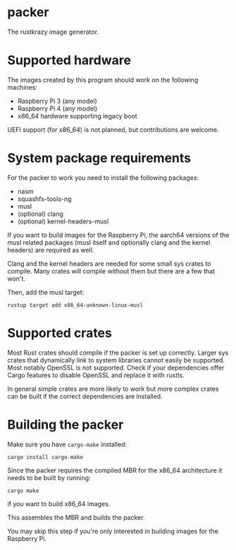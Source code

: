 # packer

The rustkrazy image generator.

# Supported hardware

The images created by this program should work on the following machines:

* Raspberry Pi 3 (any model)
* Raspberry Pi 4 (any model)
* x86_64 hardware supporting legacy boot

UEFI support (for x86_64) is not planned, but contributions are welcome.

# System package requirements

For the packer to work you need to install the following packages:

* nasm
* squashfs-tools-ng
* musl
* (optional) clang
* (optional) kernel-headers-musl

If you want to build images for the Raspberry Pi, the aarch64 versions
of the musl related packages (musl itself and optionally clang and the kernel headers)
are required as well.

Clang and the kernel headers are needed for some small sys crates to compile.
Many crates will compile without them but there are a few that won't.

Then, add the musl target:

`rustup target add x86_64-unknown-linux-musl`

# Supported crates

Most Rust crates should compile if the packer is set up correctly.
Larger sys crates that dynamically link to system libraries
cannot easily be supported. Most notably OpenSSL is not supported.
Check if your dependencies offer Cargo features to disable OpenSSL
and replace it with rustls.

In general simple crates are more likely to work
but more complex crates can be built if the correct dependencies are installed.

# Building the packer

Make sure you have `cargo-make` installed:

```
cargo install cargo-make
```

Since the packer requires the compiled MBR for the x86_64 architecture
it needs to be built by running:

```
cargo make
```

if you want to build x86_64 images.

This assembles the MBR and builds the packer.

You may skip this step if you're only interested in building images
for the Raspberry Pi.
